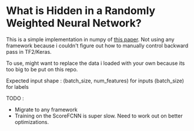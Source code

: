 # What is Hidden in a Randomly Weighted Neural Network?

This is a simple implementation in numpy of [this paper](https://arxiv.org/abs/1911.13299). Not using any framework because i couldn't figure out how to manually control backward pass in TF2/Keras.

To use, might want to replace the data i loaded with your own because its too big to be put on this repo.

Expected input shape :
(batch_size, num_features) for inputs
(batch_size) for labels

TODO : 
- Migrate to any framework
- Training on the ScoreFCNN is super slow. Need to work out on better optimizations.